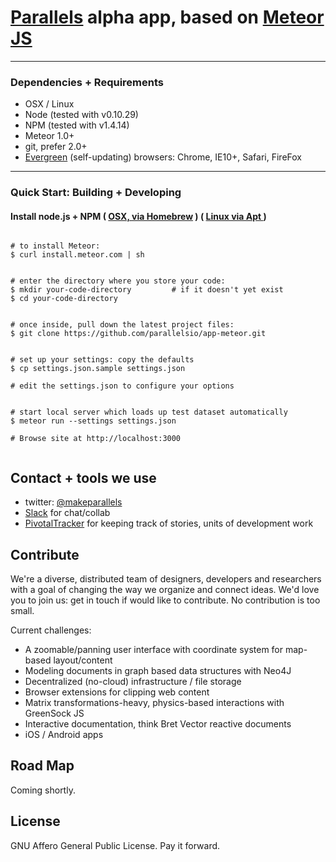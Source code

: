 # [Parallels](http://parallels.io) alpha app, based on [Meteor JS](http://www.meteor.com)
---  

### Dependencies + Requirements

* OSX / Linux
* Node (tested with v0.10.29)
* NPM (tested with v1.4.14) 
* Meteor 1.0+
* git, prefer 2.0+
* [Evergreen](http://eisenbergeffect.bluespire.com/evergreen-browsers) (self-updating) browsers: Chrome, IE10+, Safari, FireFox


---  
### Quick Start: Building + Developing


#### Install node.js + NPM ( [OSX, via Homebrew](http://thechangelog.com/install-node-js-with-homebrew-on-os-x ) ) ( [Linux via Apt ](https://www.digitalocean.com/community/tutorials/how-to-use-npm-to-manage-node-js-packages-on-a-linux-server) )




```

# to install Meteor:
$ curl install.meteor.com | sh

```

  
  


```

# enter the directory where you store your code:
$ mkdir your-code-directory         # if it doesn't yet exist
$ cd your-code-directory

```


```

# once inside, pull down the latest project files:
$ git clone https://github.com/parallelsio/app-meteor.git

```


```

# set up your settings: copy the defaults 
$ cp settings.json.sample settings.json

# edit the settings.json to configure your options

```


```

# start local server which loads up test dataset automatically
$ meteor run --settings settings.json

# Browse site at http://localhost:3000


```





## Contact + tools we use

* twitter: [@makeparallels](http://www.twitter.com/makeparallels)
* [Slack](http://parallelsio.slack.com) for chat/collab
* [PivotalTracker](http://www.pivotaltracker.com) for keeping track of stories, units of development work


## Contribute

We're a diverse, distributed team of designers, developers and researchers with a goal of changing the way we organize and connect ideas. We'd love you to join us: get in touch if would like to contribute. No contribution is too small.


Current challenges:

* A zoomable/panning user interface with coordinate system for map-based layout/content
* Modeling documents in graph based data structures with Neo4J
* Decentralized (no-cloud) infrastructure / file storage
* Browser extensions for clipping web content
* Matrix transformations-heavy, physics-based interactions with GreenSock JS
* Interactive documentation, think Bret Vector reactive documents
* iOS / Android apps


## Road Map

Coming shortly. 


## License

GNU Affero General Public License. Pay it forward.

